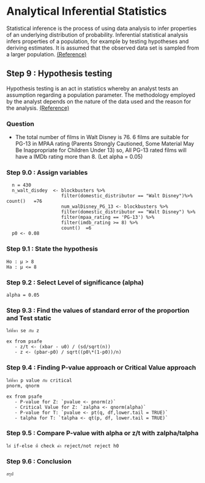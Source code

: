 # Analytical Inferential Statistics
Statistical inference is the process of using data analysis to infer properties of an underlying distribution of probability. Inferential statistical analysis infers properties of a population, for example by testing hypotheses and deriving estimates. It is assumed that the observed data set is sampled from a larger population. [(Reference)](https://en.wikipedia.org/wiki/Statistical_inference)

## Step 9 : Hypothesis testing
Hypothesis testing is an act in statistics whereby an analyst tests an assumption regarding a population parameter. The methodology employed by the analyst depends on the nature of the data used and the reason for the analysis. [(Reference)](https://www.investopedia.com/terms/h/hypothesistesting.asp)

### Question
- The total number of films in Walt Disney is 76. 6 films are suitable for PG-13 in MPAA rating (Parents Strongly Cautioned, Some Material May Be Inappropriate for Children Under 13) so, All PG-13 rated films will have a IMDb rating more than 8. (Let alpha = 0.05)

### Step 9.0 : Assign variables
```
  n = 430
  n_walt_disdey  <- blockbusters %>% 
                    filter(domestic_distributor == "Walt Disney")%>% count()   =76
                    num_walDisney_PG_13 <- blockbusters %>% 
                    filter(domestic_distributor == "Walt Disney") %>% 
                    filter(mpaa_rating == 'PG-13') %>% 
                    filter(imdb_rating >= 8) %>% 
                    count()  =6
  p0 <- 0.08
```
  
### Step 9.1 : State the hypothesis
```
Ho : μ > 8
Ha : μ <= 8
```
### Step 9.2 : Select Level of significance (alpha)
```
alpha = 0.05 
```

### Step 9.3 : Find the values of standard error of the proportion and Test static
```
ใส่ที่หา se กับ z

ex from psafe
   - z/t <- (xbar - u0) / (sd/sqrt(n))
   - z <- (pbar-p0) / sqrt((p0\*(1-p0))/n)
```


### Step 9.4 : Finding P-value approach or Critical Value approach
```
ใส่ที่หา p value กับ critical 
pnorm, qnorm

ex from psafe
   - P-value for Z: `pvalue <- pnorm(z)`
   - Critical Value for Z: `zalpha <- qnorm(alpha)`
   - P-value for T: `pvalue <- pt(q, df,lower.tail = TRUE)`
   - talpha for T: `talpha <- qt(p, df, lower.tail = TRUE)`
 ```
 
### Step 9.5 : Compare P-value with alpha or z/t with zalpha/talpha
```
ใส่ if-else ที่ check ค่า reject/not reject h0
```

### Step 9.6 : Conclusion
```
สรุป
```


